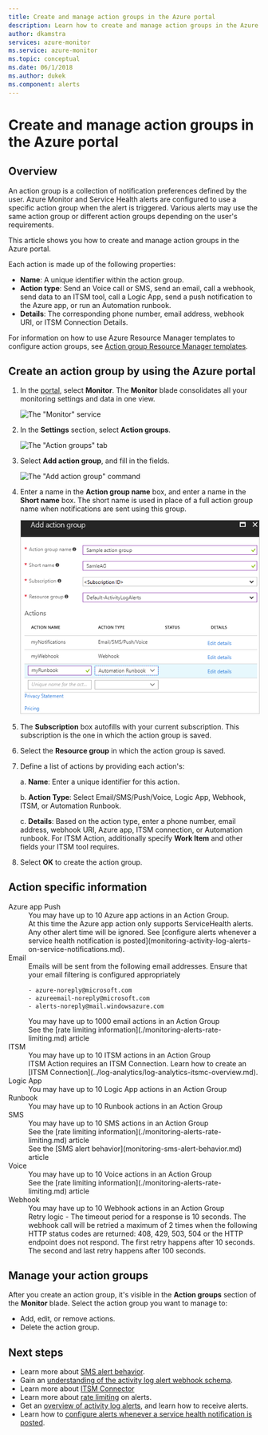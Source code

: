 ```yaml
---
title: Create and manage action groups in the Azure portal
description: Learn how to create and manage action groups in the Azure portal.
author: dkamstra
services: azure-monitor
ms.service: azure-monitor
ms.topic: conceptual
ms.date: 06/1/2018
ms.author: dukek
ms.component: alerts
---
```

# Create and manage action groups in the Azure portal
## Overview ##
An action group is a collection of notification preferences defined by the user. Azure Monitor and Service Health alerts are configured to use a specific action group when the alert is triggered. Various alerts may use the same action group or different action groups depending on the user's requirements.

This article shows you how to create and manage action groups in the Azure portal.

Each action is made up of the following properties:

* **Name**: A unique identifier within the action group.  
* **Action type**: Send an Voice call or SMS, send an email, call a webhook, send data to an ITSM tool, call a Logic App, send a push notification to the Azure app, or run an Automation runbook.
* **Details**: The corresponding phone number, email address, webhook URI, or ITSM Connection Details.

For information on how to use Azure Resource Manager templates to configure action groups, see [Action group Resource Manager templates](monitoring-create-action-group-with-resource-manager-template.md).

## Create an action group by using the Azure portal ##
1. In the [portal](https://portal.azure.com), select **Monitor**. The **Monitor** blade consolidates all your monitoring settings and data in one view.

    ![The "Monitor" service](./media/monitoring-action-groups/home-monitor.png)
2. In the **Settings** section, select **Action groups**.

    ![The "Action groups" tab](./media/monitoring-action-groups/action-groups-blade.png)
3. Select **Add action group**, and fill in the fields.

    ![The "Add action group" command](./media/monitoring-action-groups/add-action-group.png)
4. Enter a name in the **Action group name** box, and enter a name in the **Short name** box. The short name is used in place of a full action group name when notifications are sent using this group.

      ![The Add action group" dialog box](./media/monitoring-action-groups/action-group-define.png)

5. The **Subscription** box autofills with your current subscription. This subscription is the one in which the action group is saved.

6. Select the **Resource group** in which the action group is saved.

7. Define a list of actions by providing each action's:

    a. **Name**: Enter a unique identifier for this action.

    b. **Action Type**: Select Email/SMS/Push/Voice, Logic App, Webhook, ITSM, or Automation Runbook.

    c. **Details**: Based on the action type, enter a phone number, email address, webhook URI, Azure app, ITSM connection, or Automation runbook. For ITSM Action, additionally specify **Work Item** and other fields your ITSM tool requires.

8. Select **OK** to create the action group.

## Action specific information
<dl>
<dt>Azure app Push</dt>
<dd>You may have up to 10 Azure app actions in an Action Group.</dd>
<dd>At this time the Azure app action only supports ServiceHealth alerts. Any other alert time will be ignored. See [configure alerts whenever a service health notification is posted](monitoring-activity-log-alerts-on-service-notifications.md).</dd>

<dt>Email</dt>
<dd>Emails will be sent from the following email addresses. Ensure that your email filtering is configured appropriately

    - azure-noreply@microsoft.com
    - azureemail-noreply@microsoft.com
    - alerts-noreply@mail.windowsazure.com
    
</dd>
<dd>You may have up to 1000 email actions in an Action Group</dd>
<dd>See the [rate limiting information](./monitoring-alerts-rate-limiting.md) article</dd>

<dt>ITSM</dt>
<dd>You may have up to 10 ITSM actions in an Action Group</dd>
<dd>ITSM Action requires an ITSM Connection. Learn how to create an [ITSM Connection](../log-analytics/log-analytics-itsmc-overview.md).</dd>

<dt>Logic App</dt>
<dd>You may have up to 10 Logic App actions in an Action Group</dd>

<dt>Runbook</dt>
<dd>You may have up to 10 Runbook actions in an Action Group</dd>

<dt>SMS</dt>
<dd>You may have up to 10 SMS actions in an Action Group</dd>
<dd>See the [rate limiting information](./monitoring-alerts-rate-limiting.md) article</dd>
<dd>See the [SMS alert behavior](monitoring-sms-alert-behavior.md) article</dd>

<dt>Voice</dt>
<dd>You may have up to 10 Voice actions in an Action Group</dd>
<dd>See the [rate limiting information](./monitoring-alerts-rate-limiting.md) article</dd>

<dt>Webhook</dt>
<dd>You may have up to 10 Webhook actions in an Action Group
<dd>Retry logic - The timeout period for a response is 10 seconds. The webhook call will be retried a maximum of 2 times when the following HTTP status codes are returned: 408, 429, 503, 504 or the HTTP endpoint does not respond. The first retry happens after 10 seconds. The second and last retry happens after 100 seconds.</dd>
</dl>

## Manage your action groups ##
After you create an action group, it's visible in the **Action groups** section of the **Monitor** blade. Select the action group you want to manage to:

* Add, edit, or remove actions.
* Delete the action group.

## Next steps ##
* Learn more about [SMS alert behavior](monitoring-sms-alert-behavior.md).  
* Gain an [understanding of the activity log alert webhook schema](monitoring-activity-log-alerts-webhook.md).  
* Learn more about [ITSM Connector](../log-analytics/log-analytics-itsmc-overview.md)
* Learn more about [rate limiting](monitoring-alerts-rate-limiting.md) on alerts.
* Get an [overview of activity log alerts](monitoring-overview-alerts.md), and learn how to receive alerts.  
* Learn how to [configure alerts whenever a service health notification is posted](monitoring-activity-log-alerts-on-service-notifications.md).

